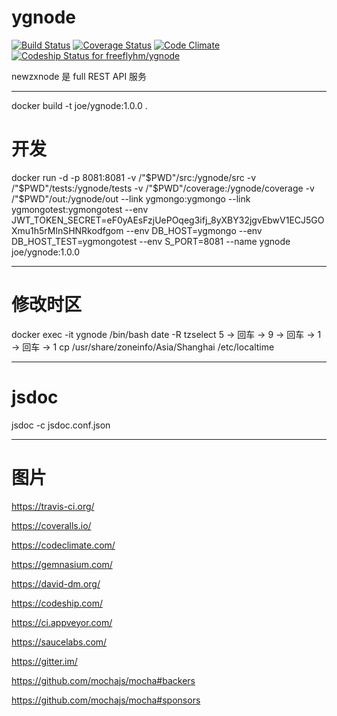 # ygnode

[![Build Status](https://travis-ci.org/freeflyhm/ygnode.svg?branch=master)](https://travis-ci.org/freeflyhm/ygnode)
[![Coverage Status](https://coveralls.io/repos/github/freeflyhm/ygnode/badge.svg?branch=master)](https://coveralls.io/github/freeflyhm/ygnode?branch=master)
[![Code Climate](https://codeclimate.com/github/freeflyhm/ygnode/badges/gpa.svg)](https://codeclimate.com/github/freeflyhm/ygnode)
[ ![Codeship Status for freeflyhm/ygnode](https://codeship.com/projects/75711720-cb7f-0134-e402-56c43863b4c3/status?branch=master)](https://codeship.com/projects/199909)

newzxnode 是 full REST API 服务

--------------------------
docker build -t joe/ygnode:1.0.0 .

# 开发
docker run -d -p 8081:8081 -v /"$PWD"/src:/ygnode/src -v /"$PWD"/tests:/ygnode/tests -v /"$PWD"/coverage:/ygnode/coverage -v /"$PWD"/out:/ygnode/out --link ygmongo:ygmongo --link ygmongotest:ygmongotest --env JWT_TOKEN_SECRET=eF0yAEsFzjUePOqeg3ifj_8yXBY32jgvEbwV1ECJ5GOXmu1h5rMlnSHNRkodfgom --env DB_HOST=ygmongo --env DB_HOST_TEST=ygmongotest --env S_PORT=8081 --name ygnode joe/ygnode:1.0.0

--------------------------
# 修改时区
docker exec -it ygnode /bin/bash
date -R
tzselect
5 → 回车 → 9 → 回车 → 1 → 回车 → 1
cp /usr/share/zoneinfo/Asia/Shanghai /etc/localtime

--------------------------
# jsdoc
jsdoc -c jsdoc.conf.json

--------------------------
# 图片

https://travis-ci.org/

https://coveralls.io/

https://codeclimate.com/

https://gemnasium.com/

https://david-dm.org/

https://codeship.com/

https://ci.appveyor.com/

https://saucelabs.com/

https://gitter.im/

https://github.com/mochajs/mocha#backers

https://github.com/mochajs/mocha#sponsors
